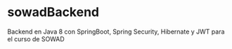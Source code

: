 # sowadBackend
Backend en Java 8 con SpringBoot, Spring Security, Hibernate y JWT para el curso de SOWAD
